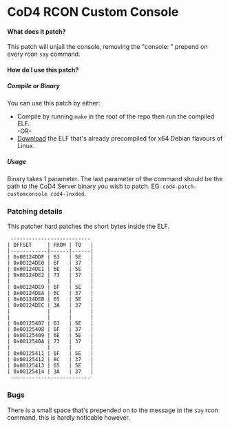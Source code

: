 # CoD4 RCON Custom Console
#### What does it patch?
This patch will unjail the console, removing the "console: " prepend on every rcon `say` command.

#### How do I use this patch?
##### Compile or Binary
You can use this patch by either:
  * Compile by running `make` in the root of the repo then run the compiled ELF.  
    -OR-
  * [Download](https://github.com/Zinglish/cod4-patch-customconsole/blob/master/cod4-patch-customconsole-deb-x64?raw=true) the ELF that's already precompiled for x64 Debian flavours of Linux.  

##### Usage
Binary takes 1 parameter. The last parameter of the command should be the path to the CoD4 Server binary you wish to patch. EG: `cod4-patch-customconsole cod4-lnxded`.

### Patching details
This patcher hard patches the short bytes inside the ELF.
```text
 --------------------------
| OFFSET     | FROM | TO   |
|------------|------|------|
| 0x00124DDF | 63   | 5E   |
| 0x00124DE0 | 6F   | 37   |
| 0x00124DE1 | 6E   | 5E   |
| 0x00124DE2 | 73   | 37   |
|            |      |      |
| 0x00124DE9 | 6F   | 5E   |
| 0x00124DEA | 6C   | 37   |
| 0x00124DEB | 65   | 5E   |
| 0x00124DEC | 3A   | 37   |
|            |      |      |
|            |      |      |
| 0x00125407 | 63   | 5E   |
| 0x00125408 | 6F   | 37   |
| 0x00125409 | 6E   | 5E   |
| 0x0012540A | 73   | 37   |
|            |      |      |
| 0x00125411 | 6F   | 5E   |
| 0x00125412 | 6C   | 37   |
| 0x00125413 | 65   | 5E   |
| 0x00125414 | 3A   | 37   |
 --------------------------
```

### Bugs
There is a small space that's prepended on to the message in the `say` rcon command, this is hardly noticable however.

